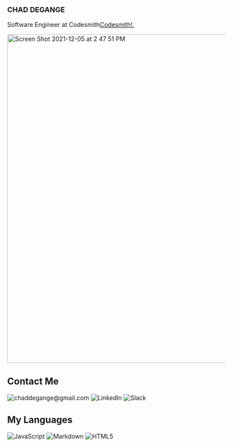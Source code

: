 ### CHAD DEGANGE
<p>Software Engineer at Codesmith<a href="https://www.codesmith.io//">Codesmith!.</a></p>

<img width="760" alt="Screen Shot 2021-12-05 at 2 47 51 PM" src="https://github.com/cdegange/cdegange/assets/41452531/7d148b2e-6e5a-40a6-949e-0973b047b60b">

## Contact Me
![chaddegange@gmail.com](https://img.shields.io/badge/Gmail-D14836?style=for-the-badge&logo=gmail&logoColor=white)
![LinkedIn](https://img.shields.io/badge/linkedin-%230077B5.svg?style=for-the-badge&logo=linkedin&logoColor=white)
![Slack](https://img.shields.io/badge/Slack-4A154B?style=for-the-badge&logo=slack&logoColor=white)

## My Languages
![JavaScript](https://img.shields.io/badge/javascript-%23323330.svg?style=for-the-badge&logo=javascript&logoColor=%23F7DF1E)
![Markdown](https://img.shields.io/badge/markdown-%23000000.svg?style=for-the-badge&logo=markdown&logoColor=white)
![HTML5](https://img.shields.io/badge/html5-%23E34F26.svg?style=for-the-badge&logo=html5&logoColor=white)


<!--
**cdegange/cdegange** is a ✨ _special_ ✨ repository because its `README.md` (this file) appears on your GitHub profile.


![Screen Shot 2023-07-24 at 6 46 08 PM](https://github.com/cdegange/cdegange/assets/41452531/7d148b2e-6e5a-40a6-949e-0973b047b60b)
